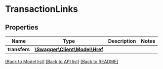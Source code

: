 # TransactionLinks

## Properties
Name | Type | Description | Notes
------------ | ------------- | ------------- | -------------
**transfers** | [**\Swagger\Client\Model\Href**](Href.md) |  | 

[[Back to Model list]](../README.md#documentation-for-models) [[Back to API list]](../README.md#documentation-for-api-endpoints) [[Back to README]](../README.md)


